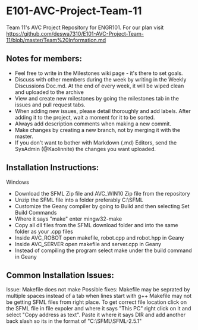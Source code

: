 # E101-AVC-Project-Team-11
Team 11's AVC Project Repository for ENGR101.
For our plan visit https://github.com/deswa7310/E101-AVC-Project-Team-11/blob/master/Team%20Information.md

## Notes for members:
- Feel free to write in the Milestones wiki page - it's there to set goals.
- Discuss with other members during the week by writing in the Weekly Discussions Doc.md. At the end of every week, it will be wiped clean and uploaded to the archive
- View and create new milestones by going the milestones tab in the issues and pull request tabs.
- When adding new issues, please detail thoroughly and add labels. After adding it to the project, wait a moment for it to be sorted.
- Always add description comments when making a new commit.
- Make changes by creating a new branch, not by merging it with the master.
- If you don't want to bother with Markdown (.md) Editors, send the SysAdmin (@Kaolinnite) the changes you want uploaded.
 
## Installation Instructions:
Windows

- Download the SFML Zip file and AVC_WIN10 Zip file from the repository
- Unzip the SFML file into a folder preferably C:\SFML
- Customize the Geany compiler by going to Build and then selecting Set Build Commands
- Where it says "make" enter mingw32-make
- Copy all dll files from the SFML download folder and into the same folder as your .cpp files
- Inside AVC_ROBOT open makefile, robot.cpp and robot.hpp in Geany
- Inside AVC_SERVER open makefile and server.cpp in Geany
- Instead of compiling the program select make under the build command in Geany

## Common Installation Issues:
Issue: Makefile does not make Possible fixes: Makefile may be seprated by multiple spaces instead of a tab when lines start with g++ Makefile may not be getting SFML files from right place. To get correct file location click on the SFML file in file expoler and where it says "This PC" right click on it and select "Copy address as text". Paste it where it says DIR and add another back slash so its in the format of "C:\\SFML\SFML-2.5.1"
